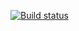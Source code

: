 [![Build status](https://ci.appveyor.com/api/projects/status/xoddpkd36r0yanwm?svg=true)](https://ci.appveyor.com/project/GLM-Alyona/game-saving-loader)